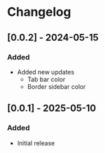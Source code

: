 # Changelog
## [0.0.2] - 2024-05-15
### Added
- Added new updates
    - Tab bar color
    - Border sidebar color
## [0.0.1] - 2025-05-10
### Added
- Initial release